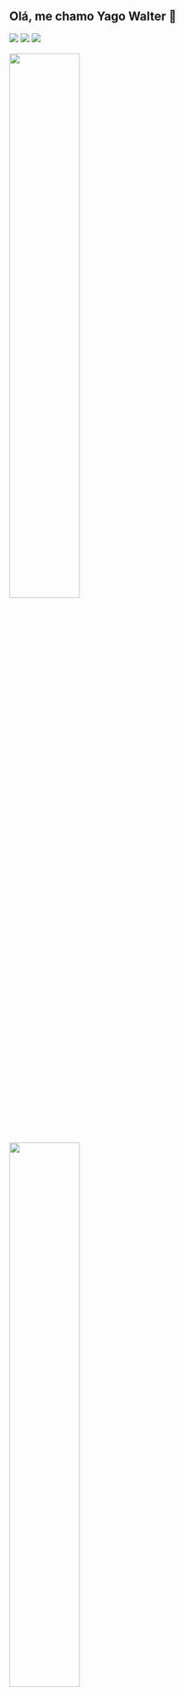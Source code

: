 ## Olá, me chamo Yago Walter 👋

<div> 
  <a href="https://www.instagram.com/_yagowalter" target="_blank"><img src="https://img.shields.io/badge/-Instagram-%23E4405F?style=for-the-badge&logo=instagram&logoColor=white" target="_blank"></a>
  <a href = "mailto:yago.walter_7@hotmail.com"><img src="https://img.shields.io/badge/-Gmail-%23333?style=for-the-badge&logo=gmail&logoColor=white" target="_blank"></a>
  <a href="https://www.linkedin.com/in/yago-walter-91ba7621a" target="_blank"><img src="https://img.shields.io/badge/-LinkedIn-%230077B5?style=for-the-badge&logo=linkedin&logoColor=white" target="_blank"></a> 
  
</div>
<br>

<img width="50%" src="https://github-readme-stats.vercel.app/api?username=yagowalter&&theme=dracula&hide=contribs,prs&show_icons=true">
<br>

<img width="50%" src="https://github-readme-stats.vercel.app/api/top-langs/?username=yagowalter&hide=jupyter%20notebook,cmake,c%2B%2B&langs_count=7&layout=donut">

## Tecnologias usadas no meu dia

<div style=display: inline_block"><br>
  <img align="center" alt="Yago-Dart" src="https://img.shields.io/badge/Dart-0175C2?style=for-the-badge&logo=dart&logoColor=white"/>
  <img align="center" alt="Yago-Flutter" src="https://img.shields.io/badge/Flutter-02569B?style=for-the-badge&logo=flutter&logoColor=white"/>
  <img align="center" alt="Yago-Flutter" src="https://img.shields.io/badge/CSS3-1572B6?style=for-the-badge&logo=css3&logoColor=white"/>
  <img align="center" alt="Yago-Flutter" src="https://img.shields.io/badge/HTML5-E34F26?style=for-the-badge&logo=html5&logoColor=white" />
  <img align="center" alt="Yago-Flutter" src="https://img.shields.io/badge/JavaScript-F7DF1E?style=for-the-badge&logo=javascript&logoColor=black" />
</div>

##
Sou um estudante de Ciência da Computação no último período e tenho uma paixão especial pelo Flutter, mas adoro Front-End , no geral!




          
          
          
  




       
          
          
        
          




